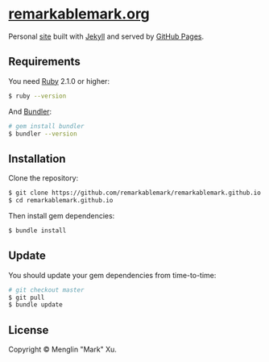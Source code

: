 # [remarkablemark.org](http://remarkablemark.org)

Personal [site](http://remarkablemark.org) built with [Jekyll](https://jekyllrb.com) and served by [GitHub Pages](https://pages.github.com).

## Requirements

You need [Ruby](https://www.ruby-lang.org/en/downloads/) 2.1.0 or higher:

```sh
$ ruby --version
```

And [Bundler](http://bundler.io/):

```sh
# gem install bundler
$ bundler --version
```

## Installation

Clone the repository:

```sh
$ git clone https://github.com/remarkablemark/remarkablemark.github.io.git
$ cd remarkablemark.github.io
```

Then install gem dependencies:

```sh
$ bundle install
```

## Update

You should update your gem dependencies from time-to-time:

```sh
# git checkout master
$ git pull
$ bundle update
```

## License

Copyright © Menglin "Mark" Xu.
